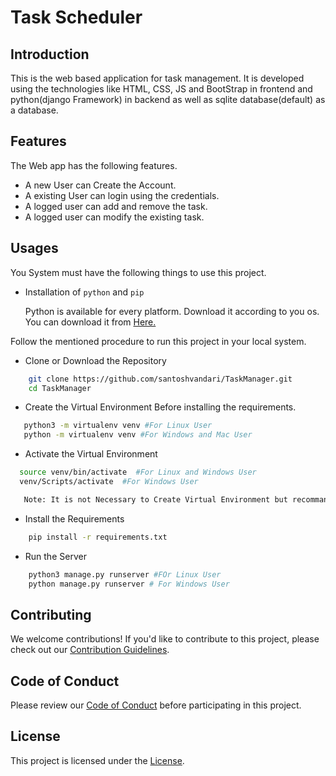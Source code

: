 # Task Scheduler
## Introduction
This is the web based application for task management. It is developed using the technologies like HTML, CSS, JS and BootStrap in frontend and python(django Framework) in backend as well as sqlite database(default) as a database. 

## Features
The Web app has the following features.
 - A new User can Create the Account.
 - A existing User can login using the credentials. 
 - A logged user can add and remove the task.
 - A logged user can modify the existing task.

## Usages
You System must have the following things to use this project.
 - Installation of `python` and  `pip`

    Python is available for every platform. Download it according to you os. You can download it from [Here.](https://www.python.org/downloads/)


Follow the mentioned procedure to run this project in your local system.
 - Clone or Download the Repository
```bash
    git clone https://github.com/santoshvandari/TaskManager.git 
    cd TaskManager
```
 - Create the Virtual Environment Before installing the requirements. 
 ```Bash
    python3 -m virtualenv venv #For Linux User
    python -m virtualenv venv #For Windows and Mac User

 ```
  - Activate the Virtual Environment
  ```bash
    source venv/bin/activate  #For Linux and Windows User
    venv/Scripts/activate  #For Windows User

     Note: It is not Necessary to Create Virtual Environment but recommanded.
  ``` 
 - Install the Requirements
```bash
    pip install -r requirements.txt
```
 - Run the Server
```bash
    python3 manage.py runserver #FOr Linux User
    python manage.py runserver # For Windows User
```

## Contributing
We welcome contributions! If you'd like to contribute to this project, please check out our [Contribution Guidelines](Contribution.md).

## Code of Conduct
Please review our [Code of Conduct](CodeOfConduct.md) before participating in this project.

## License
This project is licensed under the [License](LICENSE).